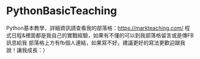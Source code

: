 # PythonBasicTeaching
Python基本教學，詳細資訊請查看我的部落格：https://markteaching.com/
程式日程&裡面都是我自己的實戰經驗，如果有不懂的可以到我部落格留言或是傳FB訊息給我
部落格上方有fb個人連結，如果寫不好，建議更好的寫法更歡迎跟我說！讓我成長：）
